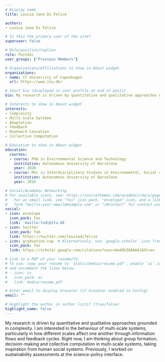 ```yaml
---
# Display name
title: Louisa Jane Di Felice

authors:
- Louisa Jane Di Felice

# Is this the primary user of the site?
superuser: false

# Role/position/tagline
role: Postdoc
user_groups: ["Previous Members"]

# Organizations/Affiliations to show in About widget
organizations:
- name: IT University of Copenhagen
  url: https://www.itu.dk/

# Short bio (displayed in user profile at end of posts)
bio: My research is driven by quantitative and qualitative approaches grounded in complexity. I am interested in the behaviour of multi-scale systems, particularly in how different scales affect one another through information flows and feedback cycles. Right now, I am thinking about group formation, decision-making and collective computation in multi-scale systems, taking inspiration from human social systems. Previously, I worked on sustainability assessments at the science-policy interface. 

# Interests to show in About widget
interests:
- Complexity
- Multi-Scale Systems
- Adaptation
- Feedback
- Downward Causation
- Collective Computation

# Education to show in About widget
education:
  courses:
  - course: PhD in Environmental Science and Technology
    institution: Autonomous University of Barcelona
    year: 2020
  - course: MSc in Interdisciplinary Studies in Environmental, Social and Economic Sustainability 
    institution: Autonomous University of Barcelona
    year: 2016

# Social/Academic Networking
# For available icons, see: https://sourcethemes.com/academic/docs/page-builder/#icons
#   For an email link, use "fas" icon pack, "envelope" icon, and a link in the
#   form "mailto:your-email@example.com" or "/#contact" for contact widget.
social:
- icon: envelope
  icon_pack: fas
  link: 'mailto:lodi@itu.dk'
- icon: twitter
  icon_pack: fab
  link: https://twitter.com/louisadifelice
- icon: graduation-cap  # Alternatively, use `google-scholar` icon from `ai` icon pack
  icon_pack: fas
  link: https://scholar.google.com/citations?user=Uw4DkZQAAAAJ&hl=en

# Link to a PDF of your resume/CV.
# To use: copy your resume to `static/media/resume.pdf`, enable `ai` icons in `params.toml`, 
# and uncomment the lines below.
# - icon: cv
#   icon_pack: ai
#   link: media/resume.pdf

# Enter email to display Gravatar (if Gravatar enabled in Config)
email: ""

# Highlight the author in author lists? (true/false)
highlight_name: false
---
```


My research is driven by quantitative and qualitative approaches grounded in complexity. I am interested in the behaviour of multi-scale systems, particularly in how different scales affect one another through information flows and feedback cycles. Right now, I am thinking about group formation, decision-making and collective computation in multi-scale systems, taking inspiration from human social systems. Previously, I worked on sustainability assessments at the science-policy interface. 
